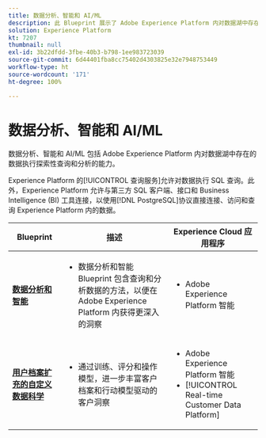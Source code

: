 ```yaml
---
title: 数据分析、智能和 AI/ML
description: 此 Blueprint 展示了 Adobe Experience Platform 内对数据湖中存在的数据执行探索性查询和分析的能力。
solution: Experience Platform
kt: 7207
thumbnail: null
exl-id: 3b22dfdd-3fbe-40b3-b798-1ee983723039
source-git-commit: 6d44401fba8cc75402d4303825e32e7948753449
workflow-type: ht
source-wordcount: '171'
ht-degree: 100%

---
```


# 数据分析、智能和 AI/ML

数据分析、智能和 AI/ML 包括 Adobe Experience Platform 内对数据湖中存在的数据执行探索性查询和分析的能力。

Experience Platform 的[!UICONTROL 查询服务]允许对数据执行 SQL 查询。此外，Experience Platform 允许与第三方 SQL 客户端、接口和 Business Intelligence (BI) 工具连接，以使用[!DNL PostgreSQL]协议直接连接、访问和查询 Experience Platform 内的数据。

| Blueprint | 描述 | Experience Cloud 应用程序 |
|---|---|---|
| **[数据分析和智能](analysis.md)** | <ul><li>数据分析和智能 Blueprint 包含查询和分析数据的方法，以便在 Adobe Experience Platform 内获得更深入的洞察</ul></li> | <ul><li> Adobe Experience Platform 智能</ul></li> |
| **[用户档案扩充的自定义数据科学](data-science.md)** | <ul><li>通过训练、评分和操作模型，进一步丰富客户档案和行动模型驱动的客户洞察</li></ul> | <ul><li>Adobe Experience Platform 智能</li><li> [!UICONTROL Real-time Customer Data Platform]</li></ul> |
